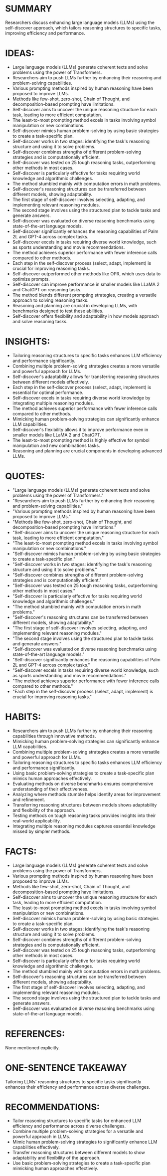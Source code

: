 # SUMMARY
Researchers discuss enhancing large language models (LLMs) using the self-discover approach, which tailors reasoning structures to specific tasks, improving efficiency and performance.

# IDEAS:
- Large language models (LLMs) generate coherent texts and solve problems using the power of Transformers.
- Researchers aim to push LLMs further by enhancing their reasoning and problem-solving capabilities.
- Various prompting methods inspired by human reasoning have been proposed to improve LLMs.
- Methods like few-shot, zero-shot, Chain of Thought, and decomposition-based prompting have limitations.
- Self-discover aims to uncover the unique reasoning structure for each task, leading to more efficient computation.
- The least-to-most prompting method excels in tasks involving symbol manipulation or new combinations.
- Self-discover mimics human problem-solving by using basic strategies to create a task-specific plan.
- Self-discover works in two stages: identifying the task's reasoning structure and using it to solve problems.
- Self-discover combines strengths of different problem-solving strategies and is computationally efficient.
- Self-discover was tested on 25 tough reasoning tasks, outperforming other methods in most cases.
- Self-discover is particularly effective for tasks requiring world knowledge and algorithmic challenges.
- The method stumbled mainly with computation errors in math problems.
- Self-discover's reasoning structures can be transferred between different models, showing adaptability.
- The first stage of self-discover involves selecting, adapting, and implementing relevant reasoning modules.
- The second stage involves using the structured plan to tackle tasks and generate answers.
- Self-discover was evaluated on diverse reasoning benchmarks using state-of-the-art language models.
- Self-discover significantly enhances the reasoning capabilities of Palm 2L and GPT-4 across complex tasks.
- Self-discover excels in tasks requiring diverse world knowledge, such as sports understanding and movie recommendations.
- The method achieves superior performance with fewer inference calls compared to other methods.
- Each step in the self-discover process (select, adapt, implement) is crucial for improving reasoning tasks.
- Self-discover outperformed other methods like OPR, which uses data to optimize prompts.
- Self-discover can improve performance in smaller models like LLaMA 2 and ChatGPT on reasoning tasks.
- The method blends different prompting strategies, creating a versatile approach to solving reasoning tasks.
- Reasoning and planning are crucial in developing LLMs, with benchmarks designed to test these abilities.
- Self-discover offers flexibility and adaptability in how models approach and solve reasoning tasks.

# INSIGHTS:
- Tailoring reasoning structures to specific tasks enhances LLM efficiency and performance significantly.
- Combining multiple problem-solving strategies creates a more versatile and powerful approach for LLMs.
- Self-discover's adaptability allows for transferring reasoning structures between different models effectively.
- Each step in the self-discover process (select, adapt, implement) is essential for optimal performance.
- Self-discover excels in tasks requiring diverse world knowledge by integrating multiple reasoning modules.
- The method achieves superior performance with fewer inference calls compared to other methods.
- Mimicking human problem-solving strategies can significantly enhance LLM capabilities.
- Self-discover's flexibility allows it to improve performance even in smaller models like LLaMA 2 and ChatGPT.
- The least-to-most prompting method is highly effective for symbol manipulation and new combinations tasks.
- Reasoning and planning are crucial components in developing advanced LLMs.

# QUOTES:
- "Large language models (LLMs) generate coherent texts and solve problems using the power of Transformers."
- "Researchers aim to push LLMs further by enhancing their reasoning and problem-solving capabilities."
- "Various prompting methods inspired by human reasoning have been proposed to improve LLMs."
- "Methods like few-shot, zero-shot, Chain of Thought, and decomposition-based prompting have limitations."
- "Self-discover aims to uncover the unique reasoning structure for each task, leading to more efficient computation."
- "The least-to-most prompting method excels in tasks involving symbol manipulation or new combinations."
- "Self-discover mimics human problem-solving by using basic strategies to create a task-specific plan."
- "Self-discover works in two stages: identifying the task's reasoning structure and using it to solve problems."
- "Self-discover combines strengths of different problem-solving strategies and is computationally efficient."
- "Self-discover was tested on 25 tough reasoning tasks, outperforming other methods in most cases."
- "Self-discover is particularly effective for tasks requiring world knowledge and algorithmic challenges."
- "The method stumbled mainly with computation errors in math problems."
- "Self-discover's reasoning structures can be transferred between different models, showing adaptability."
- "The first stage of self-discover involves selecting, adapting, and implementing relevant reasoning modules."
- "The second stage involves using the structured plan to tackle tasks and generate answers."
- "Self-discover was evaluated on diverse reasoning benchmarks using state-of-the-art language models."
- "Self-discover significantly enhances the reasoning capabilities of Palm 2L and GPT-4 across complex tasks."
- "Self-discover excels in tasks requiring diverse world knowledge, such as sports understanding and movie recommendations."
- "The method achieves superior performance with fewer inference calls compared to other methods."
- "Each step in the self-discover process (select, adapt, implement) is crucial for improving reasoning tasks."

# HABITS:
- Researchers aim to push LLMs further by enhancing their reasoning capabilities through innovative methods.
- Mimicking human problem-solving strategies can significantly enhance LLM capabilities.
- Combining multiple problem-solving strategies creates a more versatile and powerful approach for LLMs.
- Tailoring reasoning structures to specific tasks enhances LLM efficiency and performance significantly.
- Using basic problem-solving strategies to create a task-specific plan mimics human approaches effectively.
- Evaluating methods on diverse benchmarks ensures comprehensive understanding of their effectiveness.
- Analyzing where methods stumble helps identify areas for improvement and refinement.
- Transferring reasoning structures between models shows adaptability and flexibility of the approach.
- Testing methods on tough reasoning tasks provides insights into their real-world applicability.
- Integrating multiple reasoning modules captures essential knowledge missed by simpler methods.

# FACTS:
- Large language models (LLMs) generate coherent texts and solve problems using the power of Transformers.
- Various prompting methods inspired by human reasoning have been proposed to improve LLMs.
- Methods like few-shot, zero-shot, Chain of Thought, and decomposition-based prompting have limitations.
- Self-discover aims to uncover the unique reasoning structure for each task, leading to more efficient computation.
- The least-to-most prompting method excels in tasks involving symbol manipulation or new combinations.
- Self-discover mimics human problem-solving by using basic strategies to create a task-specific plan.
- Self-discover works in two stages: identifying the task's reasoning structure and using it to solve problems.
- Self-discover combines strengths of different problem-solving strategies and is computationally efficient.
- Self-discover was tested on 25 tough reasoning tasks, outperforming other methods in most cases.
- Self-discover is particularly effective for tasks requiring world knowledge and algorithmic challenges.
- The method stumbled mainly with computation errors in math problems.
- Self-discover's reasoning structures can be transferred between different models, showing adaptability.
- The first stage of self-discover involves selecting, adapting, and implementing relevant reasoning modules.
- The second stage involves using the structured plan to tackle tasks and generate answers.
- Self-discover was evaluated on diverse reasoning benchmarks using state-of-the-art language models.

# REFERENCES:
None mentioned explicitly.

# ONE-SENTENCE TAKEAWAY
Tailoring LLMs' reasoning structures to specific tasks significantly enhances their efficiency and performance across diverse challenges.

# RECOMMENDATIONS:
- Tailor reasoning structures to specific tasks for enhanced LLM efficiency and performance across diverse challenges.
- Combine multiple problem-solving strategies for a versatile and powerful approach in LLMs.
- Mimic human problem-solving strategies to significantly enhance LLM capabilities effectively.
- Transfer reasoning structures between different models to show adaptability and flexibility of the approach.
- Use basic problem-solving strategies to create a task-specific plan mimicking human approaches effectively.